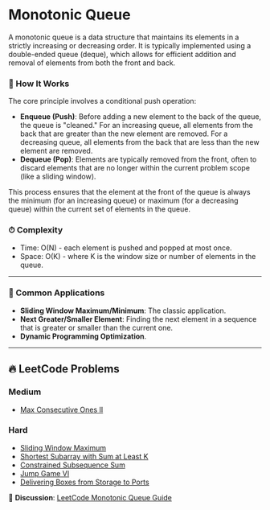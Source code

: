 # Monotonic Queue

A monotonic queue is a data structure that maintains its elements in a strictly increasing or decreasing order. It is typically implemented using a double-ended queue (deque), which allows for efficient addition and removal of elements from both the front and back.

### 🤔 How It Works

The core principle involves a conditional push operation:

*   **Enqueue (Push)**: Before adding a new element to the back of the queue, the queue is "cleaned." For an increasing queue, all elements from the back that are greater than the new element are removed. For a decreasing queue, all elements from the back that are less than the new element are removed.
*   **Dequeue (Pop)**: Elements are typically removed from the front, often to discard elements that are no longer within the current problem scope (like a sliding window).

This process ensures that the element at the front of the queue is always the minimum (for an increasing queue) or maximum (for a decreasing queue) within the current set of elements in the queue.

### ⏱ Complexity
- Time: O(N) - each element is pushed and popped at most once.
- Space: O(K) - where K is the window size or number of elements in the queue.

---

### 📖 Common Applications
*   **Sliding Window Maximum/Minimum**: The classic application.
*   **Next Greater/Smaller Element**: Finding the next element in a sequence that is greater or smaller than the current one.
*   **Dynamic Programming Optimization**.

---

## 🔥 LeetCode Problems

### Medium
- [Max Consecutive Ones II](https://leetcode.com/problems/max-consecutive-ones-ii/)

### Hard
- [Sliding Window Maximum](https://leetcode.com/problems/sliding-window-maximum/)
- [Shortest Subarray with Sum at Least K](https://leetcode.com/problems/shortest-subarray-with-sum-at-least-k/)
- [Constrained Subsequence Sum](https://leetcode.com/problems/constrained-subsequence-sum/)
- [Jump Game VI](https://leetcode.com/problems/jump-game-vi/)
- [Delivering Boxes from Storage to Ports](https://leetcode.com/problems/delivering-boxes-from-storage-to-ports/)

💬 **Discussion**: [LeetCode Monotonic Queue Guide](https://leetcode.com/discuss/general-discussion/657507/)
